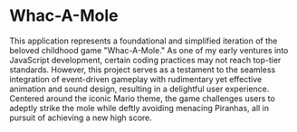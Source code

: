 # Whac-A-Mole

This application represents a foundational and simplified iteration of the beloved childhood game "Whac-A-Mole." As one of my early ventures into JavaScript development, certain coding practices may not reach top-tier standards. However, this project serves as a testament to the seamless integration of event-driven gameplay with rudimentary yet effective animation and sound design, resulting in a delightful user experience. Centered around the iconic Mario theme, the game challenges users to adeptly strike the mole while deftly avoiding menacing Piranhas, all in pursuit of achieving a new high score.
